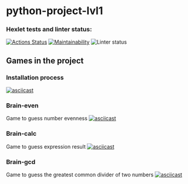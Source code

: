 # python-project-lvl1
### Hexlet tests and linter status:
[![Actions Status](https://github.com/svntmr/python-project-lvl1/workflows/hexlet-check/badge.svg)](https://github.com/svntmr/python-project-lvl1/actions)
[![Maintainability](https://api.codeclimate.com/v1/badges/76636927242ae799bd7c/maintainability)](https://codeclimate.com/github/svntmr/python-project-lvl1/maintainability)
![Linter status](https://github.com/svntmr/python-project-lvl1/actions/workflows/make-lint.yml/badge.svg)
## Games in the project
### Installation process
[![asciicast](https://asciinema.org/a/1OyEnHKhAPU2PFT8bezdbjkDw.svg)](https://asciinema.org/a/1OyEnHKhAPU2PFT8bezdbjkDw)
### Brain-even
Game to guess number evenness
[![asciicast](https://asciinema.org/a/fJrpLbIT53EFEW2zNz9jkRa0S.svg)](https://asciinema.org/a/fJrpLbIT53EFEW2zNz9jkRa0S)
### Brain-calc
Game to guess expression result
[![asciicast](https://asciinema.org/a/IbMG598HL4BxOVf2ch0dYmt0p.svg)](https://asciinema.org/a/IbMG598HL4BxOVf2ch0dYmt0p)
### Brain-gcd
Game to guess the greatest common divider of two numbers
[![asciicast](https://asciinema.org/a/MOKdXh0CYXVSSKO00wLoqVO6b.svg)](https://asciinema.org/a/MOKdXh0CYXVSSKO00wLoqVO6b)